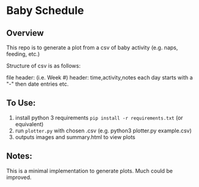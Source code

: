 # Baby Schedule

## Overview

This repo is to generate a plot from a csv of baby activity (e.g. naps, feeding, etc.)

Structure of csv is as follows:

file header: (i.e. Week #)
header: time,activity,notes
each day starts with a "-" then date
entries
etc.

## To Use:

1. install python 3 requirements `pip install -r requirements.txt` (or equivalent)
2. run `plotter.py` with chosen .csv (e.g. python3 plotter.py example.csv)
3. outputs images and summary.html to view plots

## Notes:
This is a minimal implementation to generate plots. Much could be improved.
